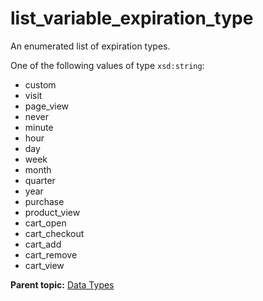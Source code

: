 # list\_variable\_expiration\_type

An enumerated list of expiration types.

One of the following values of type `xsd:string`:

-   custom
-   visit
-   page\_view
-   never
-   minute
-   hour
-   day
-   week
-   month
-   quarter
-   year
-   purchase
-   product\_view
-   cart\_open
-   cart\_checkout
-   cart\_add
-   cart\_remove
-   cart\_view

**Parent topic:** [Data Types](../data_types/c_datatypes.md)

